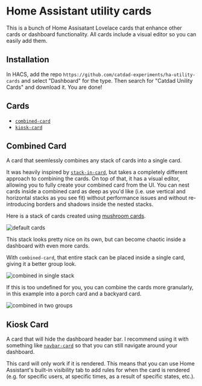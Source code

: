 # Home Assistant utility cards

This is a bunch of Home Assisatant Lovelace cards that enhance other cards or dashboard functionality. All cards include a visual editor so you can easily add them.

## Installation

In HACS, add the repo `https://github.com/catdad-experiments/ha-utility-cards` and select "Dashboard" for the type. Then search for "Catdad Unility Cards" and download it. You are done!

## Cards

* [`combined-card`](#combined-card)
* [`kiosk-card`](#kiosk-card)

## Combined Card

A card that seemlessly combines any stack of cards into a single card.

It was heavily inspired by [`stack-in-card`](https://github.com/custom-cards/stack-in-card), but takes a completely different approach to combining the cards. On top of that, it has a visual editor, allowing you to fully create your combined card from the UI. You can nest cards inside a combined card as deep as you'd like (i.e. use vertical and horizontal stacks as you see fit) without performance issues and without re-introducing borders and shadows inside the nested stacks.

Here is a stack of cards created using [mushroom cards](https://github.com/piitaya/lovelace-mushroom).

![default cards](https://github.com/catdad-experiments/ha-combined-card/assets/2205537/7df801ea-6ebe-4f61-9b5f-1dc2683f2a74)

This stack looks pretty nice on its own, but can become chaotic inside a dashboard with even more cards.

With `combined-card`, that entire stack can be placed inside a single card, giving it a better group look.

![combined in single stack](https://github.com/catdad-experiments/ha-combined-card/assets/2205537/e7423047-8e49-4fa1-a8c7-22379ef81039)

If this is too undefined for you, you can combine the cards more granularly, in this example into a porch card and a backyard card.

![combined in two groups](https://github.com/catdad-experiments/ha-combined-card/assets/2205537/d8691dd0-e89b-4772-b024-d887670ce365)

## Kiosk Card

A card that will hide the dashboard header bar. I recommend using it with something like [`navbar-card`](https://github.com/joseluis9595/lovelace-navbar-card) so that you can still navigate around your dashboard.

This card will only work if it is rendered. This means that you can use Home Assistant's built-in visibility tab to add rules for when the card is rendered (e.g. for specific users, at specific times, as a result of specific states, etc.).
